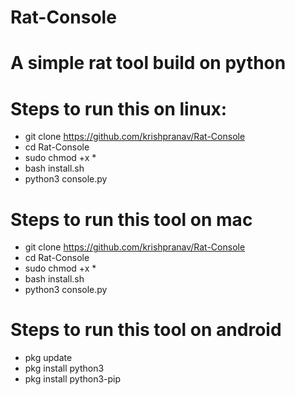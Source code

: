 # Rat-Console
# A simple rat tool build on python

# Steps to run this on linux:
- git clone https://github.com/krishpranav/Rat-Console
- cd Rat-Console
- sudo chmod +x *
- bash install.sh
- python3 console.py 

# Steps to run this tool on mac
- git clone https://github.com/krishpranav/Rat-Console
- cd Rat-Console
- sudo chmod +x *
- bash install.sh
- python3 console.py

# Steps to run this tool on android
- pkg update
- pkg install python3
- pkg install python3-pip
